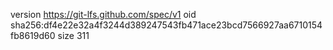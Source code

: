 version https://git-lfs.github.com/spec/v1
oid sha256:df4e22e32a4f3244d389247543fb471ace23bcd7566927aa6710154fb8619d60
size 311
